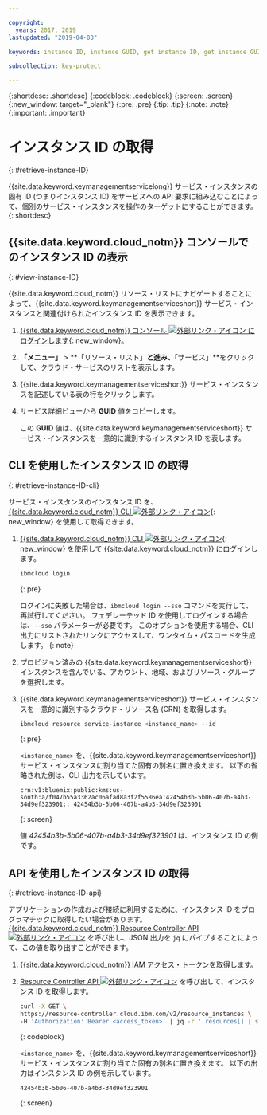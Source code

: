 ```yaml
---

copyright:
  years: 2017, 2019
lastupdated: "2019-04-03"

keywords: instance ID, instance GUID, get instance ID, get instance GUID, instance ID API, instance ID CLI

subcollection: key-protect

---
```


{:shortdesc: .shortdesc}
{:codeblock: .codeblock}
{:screen: .screen}
{:new_window: target="_blank"}
{:pre: .pre}
{:tip: .tip}
{:note: .note}
{:important: .important}

# インスタンス ID の取得
{: #retrieve-instance-ID}

{{site.data.keyword.keymanagementservicelong}} サービス・インスタンスの固有 ID (つまりインスタンス ID) をサービスへの API 要求に組み込むことによって、個別のサービス・インスタンスを操作のターゲットにすることができます。
{: shortdesc}

## {{site.data.keyword.cloud_notm}} コンソールでのインスタンス ID の表示
{: #view-instance-ID}

{{site.data.keyword.cloud_notm}} リソース・リストにナビゲートすることによって、{{site.data.keyword.keymanagementserviceshort}} サービス・インスタンスと関連付けられたインスタンス ID を表示できます。

1. [{{site.data.keyword.cloud_notm}} コンソール ![外部リンク・アイコン](../../icons/launch-glyph.svg "外部リンク・アイコン") にログインします](https://{DomainName}){: new_window}。
2. **「メニュー」** &gt; **「リソース・リスト」**と進み、**「サービス」**をクリックして、クラウド・サービスのリストを表示します。
3. {{site.data.keyword.keymanagementserviceshort}} サービス・インスタンスを記述している表の行をクリックします。
4. サービス詳細ビューから **GUID** 値をコピーします。

    この **GUID** 値は、{{site.data.keyword.keymanagementserviceshort}} サービス・インスタンスを一意的に識別するインスタンス ID を表します。

## CLI を使用したインスタンス ID の取得
{: #retrieve-instance-ID-cli}

サービス・インスタンスのインスタンス ID を、[{{site.data.keyword.cloud_notm}} CLI ![外部リンク・アイコン](../../icons/launch-glyph.svg "外部リンク・アイコン")](/docs/cli?topic=cloud-cli-ibmcloud-cli){: new_window} を使用して取得できます。

1. [{{site.data.keyword.cloud_notm}} CLI ![外部リンク・アイコン](../../icons/launch-glyph.svg "外部リンク・アイコン")](/docs/cli?topic=cloud-cli-ibmcloud-cli){: new_window} を使用して {{site.data.keyword.cloud_notm}} にログインします。

    ```sh
    ibmcloud login 
    ```
    {: pre}

    ログインに失敗した場合は、`ibmcloud login --sso` コマンドを実行して、再試行してください。 フェデレーテッド ID を使用してログインする場合は、`--sso` パラメーターが必要です。 このオプションを使用する場合、CLI 出力にリストされたリンクにアクセスして、ワンタイム・パスコードを生成します。
    {: note}

2. プロビジョン済みの {{site.data.keyword.keymanagementserviceshort}} インスタンスを含んでいる、アカウント、地域、およびリソース・グループを選択します。

3. {{site.data.keyword.keymanagementserviceshort}} サービス・インスタンスを一意的に識別するクラウド・リソース名 (CRN) を取得します。 

    ```sh
    ibmcloud resource service-instance <instance_name> --id
    ```
    {: pre}

    `<instance_name>` を、{{site.data.keyword.keymanagementserviceshort}} サービス・インスタンスに割り当てた固有の別名に置き換えます。 以下の省略された例は、CLI 出力を示しています。

    ```
    crn:v1:bluemix:public:kms:us-south:a/f047b55a3362ac06afad8a3f2f5586ea:42454b3b-5b06-407b-a4b3-34d9ef323901:: 42454b3b-5b06-407b-a4b3-34d9ef323901
    ```
    {: screen}

    値 _42454b3b-5b06-407b-a4b3-34d9ef323901_ は、インスタンス ID の例です。


## API を使用したインスタンス ID の取得
{: #retrieve-instance-ID-api}

アプリケーションの作成および接続に利用するために、インスタンス ID をプログラマチックに取得したい場合があります。 [{{site.data.keyword.cloud_notm}} Resource Controller API ![外部リンク・アイコン](../../icons/launch-glyph.svg "外部リンク・アイコン")](https://{DomainName}/apidocs/resource-controller) を呼び出し、JSON 出力を `jq` にパイプすることによって、この値を取り出すことができます。

1. [{{site.data.keyword.cloud_notm}} IAM アクセス・トークンを取得します](/docs/services/key-protect?topic=key-protect-retrieve-access-token)。
2. [Resource Controller API ![外部リンク・アイコン](../../icons/launch-glyph.svg "外部リンク・アイコン")](https://{DomainName}/apidocs/resource-controller) を呼び出して、インスタンス ID を取得します。

    ```sh
    curl -X GET \
    https://resource-controller.cloud.ibm.com/v2/resource_instances \
    -H 'Authorization: Bearer <access_token>' | jq -r '.resources[] | select(.name | contains("<instance_name>")) | .guid'
    ```
    {: codeblock}

    `<instance_name>` を、{{site.data.keyword.keymanagementserviceshort}} サービス・インスタンスに割り当てた固有の別名に置き換えます。 以下の出力はインスタンス ID の例を示しています。

    ```
    42454b3b-5b06-407b-a4b3-34d9ef323901
    ```
    {: screen}
